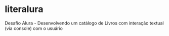 # literalura
Desafio Alura - Desenvolvendo um catálogo de Livros com interação textual (via console) com o usuário
